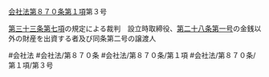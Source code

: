 [会社法第８７０条第１項](会社法＿＿＿＿第８７０条第１項)第３号

[第三十三条第七項](会社法＿＿＿＿第３３条第７項)の規定による裁判　設立時取締役、[第二十八条](会社法＿＿＿＿第２８条)[第一号](会社法＿＿＿＿第８７０条第１項第１号)の金銭以外の財産を出資する者及び同条第二号の譲渡人


#会社法
#会社法/第８７０条
#会社法/第８７０条/第１項
#会社法/第８７０条/第１項/第３号
